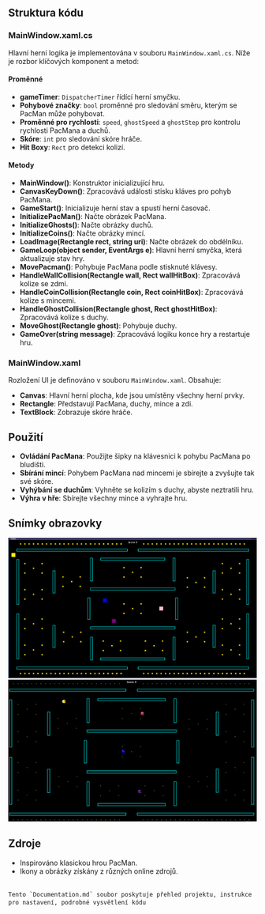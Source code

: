 ## Struktura kódu

### MainWindow.xaml.cs

Hlavní herní logika je implementována v souboru `MainWindow.xaml.cs`. Níže je rozbor klíčových komponent a metod:

#### Proměnné

- **gameTimer**: `DispatcherTimer` řídící herní smyčku.
- **Pohybové značky**: `bool` proměnné pro sledování směru, kterým se PacMan může pohybovat.
- **Proměnné pro rychlosti**: `speed`, `ghostSpeed` a `ghostStep` pro kontrolu rychlosti PacMana a duchů.
- **Skóre**: `int` pro sledování skóre hráče.
- **Hit Boxy**: `Rect` pro detekci kolizí.

#### Metody

- **MainWindow()**: Konstruktor inicializující hru.
- **CanvasKeyDown()**: Zpracovává události stisku kláves pro pohyb PacMana.
- **GameStart()**: Inicializuje herní stav a spustí herní časovač.
- **InitializePacMan()**: Načte obrázek PacMana.
- **InitializeGhosts()**: Načte obrázky duchů.
- **InitializeCoins()**: Načte obrázky mincí.
- **LoadImage(Rectangle rect, string uri)**: Načte obrázek do obdélníku.
- **GameLoop(object sender, EventArgs e)**: Hlavní herní smyčka, která aktualizuje stav hry.
- **MovePacman()**: Pohybuje PacMana podle stisknuté klávesy.
- **HandleWallCollision(Rectangle wall, Rect wallHitBox)**: Zpracovává kolize se zdmi.
- **HandleCoinCollision(Rectangle coin, Rect coinHitBox)**: Zpracovává kolize s mincemi.
- **HandleGhostCollision(Rectangle ghost, Rect ghostHitBox)**: Zpracovává kolize s duchy.
- **MoveGhost(Rectangle ghost)**: Pohybuje duchy.
- **GameOver(string message)**: Zpracovává logiku konce hry a restartuje hru.

### MainWindow.xaml

Rozložení UI je definováno v souboru `MainWindow.xaml`. Obsahuje:

- **Canvas**: Hlavní herní plocha, kde jsou umístěny všechny herní prvky.
- **Rectangle**: Představují PacMana, duchy, mince a zdi.
- **TextBlock**: Zobrazuje skóre hráče.

## Použití

- **Ovládání PacMana**: Použijte šipky na klávesnici k pohybu PacMana po bludišti.
- **Sbírání mincí**: Pohybem PacMana nad mincemi je sbírejte a zvyšujte tak své skóre.
- **Vyhýbání se duchům**: Vyhněte se kolizím s duchy, abyste neztratili hru.
- **Výhra v hře**: Sbírejte všechny mince a vyhrajte hru.

## Snímky obrazovky

![Snímek obrazovky 1](screenshots/screenshot_xaml_preview.png)
![Snímek obrazovky 2](screenshots/screenshot_ingame.png)

## Zdroje

- Inspirováno klasickou hrou PacMan.
- Ikony a obrázky získány z různých online zdrojů.

```

Tento `Documentation.md` soubor poskytuje přehled projektu, instrukce pro nastavení, podrobné vysvětlení kódu

